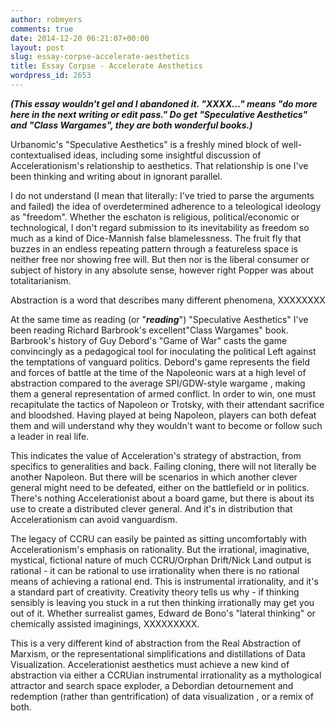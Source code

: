 ```yaml
---
author: robmyers
comments: true
date: 2014-12-20 06:21:07+00:00
layout: post
slug: essay-corpse-accelerate-aesthetics
title: Essay Corpse - Accelerate Aesthetics
wordpress_id: 2653
---
```


**_(This essay wouldn't gel and I abandoned it. "XXXX..." means "do more here in the next writing or edit pass."
Do get "Speculative Aesthetics" and "Class Wargames", they are both wonderful books.)_**

Urbanomic's "Speculative Aesthetics" is a freshly mined block of well-contextualised ideas, including some insightful discussion of Accelerationism's relationship to aesthetics. That relationship is one I've been thinking and writing about in ignorant parallel.



I do not understand (I mean that literally: I've tried to parse the arguments and failed) the idea of overdetermined adherence to a teleological ideology as "freedom". Whether the eschaton is religious, political/economic or technological, I don't regard submission to its inevitability as freedom so much as a kind of Dice-Mannish false blamelessness. The fruit fly that buzzes in an endless repeating pattern through a featureless space is neither free nor showing free will. But then nor is the liberal consumer or subject of history in any absolute sense, however right Popper was about totalitarianism.



Abstraction is a word that describes many different phenomena, XXXXXXXX



At the same time as reading (or "**_reading_**") "Speculative Aesthetics" I've been reading Richard Barbrook's excellent"Class Wargames" book. Barbrook's history of Guy Debord's "Game of War" casts the game convincingly as a pedagogical tool for inoculating the political Left against the temptations of vanguard politics. Debord's game represents the field and forces of battle at the time of the Napoleonic wars at a high level of abstraction compared to the average SPI/GDW-style wargame , making them a general representation of armed conflict. In order to win, one must recapitulate the tactics of Napoleon or Trotsky, with their attendant sacrifice and bloodshed. Having played at being Napoleon, players can both defeat them and will understand why they wouldn't want to become or follow such a leader in real life.

This indicates the value of Acceleration's strategy of abstraction, from specifics to generalities and back. Failing cloning, there will not literally be another Napoleon. But there will be scenarios in which another clever general might need to be defeated, either on the battlefield or in politics. There's nothing Accelerationist about a board game, but there is about its use to create a distributed clever general. And it's in distribution that Accelerationism can avoid vanguardism.



The legacy of CCRU can easily be painted as sitting uncomfortably with Accelerationism's emphasis on rationality. But the irrational, imaginative, mystical, fictional nature of much CCRU/Orphan Drift/Nick Land output is rational - it can be rational to use irrationality when there is no rational means of achieving a rational end. This is instrumental irrationality, and it's a standard part of creativity. Creativity theory tells us why - if thinking sensibly is leaving you stuck in a rut then thinking irrationally may get you out of it. Whether surrealist games, Edward de Bono's "lateral thinking" or chemically assisted imaginings, XXXXXXXXX.



This is a very different kind of abstraction from the Real Abstraction of Marxism, or the representational simplifications and distillations of Data Visualization. Accelerationist aesthetics must achieve a new kind of abstraction via either a CCRUian instrumental irrationality as a mythological attractor and search space exploder, a Debordian detournement and redemption (rather than gentrification) of data visualization , or a remix of both.
